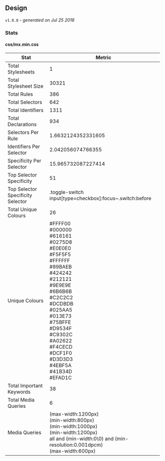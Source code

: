 ## Design
`v1.0.8` - *generated on Jul 25 2018*
### Stats
#### css/mx.min.css
|Stat|Metric|
|---|---|
|Total Stylesheets|1|
|Total Stylesheet Size|30321|
|Total Rules|386|
|Total Selectors|642|
|Total Identifiers|1311|
|Total Declarations|934|
|Selectors Per Rule|1.6632124352331605|
|Identifiers Per Selector|2.042056074766355|
|Specificity Per Selector|15.965732087227414|
|Top Selector Specificity|51|
|Top Selector Specificity Selector|.toggle-switch input[type=checkbox]:focus~.switch:before|
|Total Unique Colours|26|
|Unique Colours|#FFFF00<br/>#000000<br/>#616161<br/>#0275D8<br/>#E0E0E0<br/>#F5F5F5<br/>#FFFFFF<br/>#89BAEB<br/>#424242<br/>#212121<br/>#9E9E9E<br/>#6B6B6B<br/>#C2C2C2<br/>#DCDBDB<br/>#025AA5<br/>#013E73<br/>#75BFFE<br/>#D9534F<br/>#C9302C<br/>#A02622<br/>#F4CECD<br/>#DCF1F0<br/>#D3D3D3<br/>#4EBF5A<br/>#41B34D<br/>#EFAD1C|
|Total Important Keywords|38|
|Total Media Queries|6|
|Media Queries|(max-width:1200px)<br/>(min-width:800px)<br/>(min-width:1000px)<br/>(min-width:1200px)<br/>all and (min-width:0\0) and (min-resolution:0.001dpcm)<br/>(max-width:600px)|